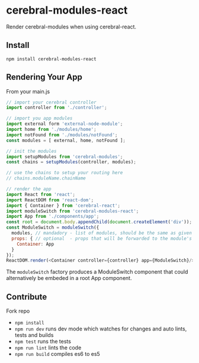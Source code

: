 # cerebral-modules-react

Render cerebral-modules when using cerebral-react.

## Install

```
npm install cerebral-modules-react
```

## Rendering Your App

From your main.js

```js
// import your cerebral controller
import controller from './controller';

// import you app modules
import external form 'external-node-module';
import home from './modules/home';
import notFound from './modules/notFound';
const modules = [ external, home, notFound ];

// init the modules
import setupModules from 'cerebral-modules';
const chains = setupModules(controller, modules);

// use the chains to setup your routing here
// chains.moduleName.chainName

// render the app
import React from 'react';
import ReactDOM from 'react-dom';
import { Container } from 'cerebral-react';
import moduleSwitch from 'cerebral-modules-react';
import App from './components/app';
const root = document.body.appendChild(document.createElement('div'));
const ModuleSwitch = moduleSwitch({
  modules, // mandadory - list of modules, should be the same as given to setupModules()
  props: { // optional  - props that will be forwarded to the module's component
    Container: App
  }
});
ReactDOM.render(<Container controller={controller} app={ModuleSwitch}/>, root);
```

The `moduleSwitch` factory produces a ModuleSwitch component that could alternatively be embeded in a root App component.

## Contribute

Fork repo

* `npm install`
* `npm run dev` runs dev mode which watches for changes and auto lints, tests and builds
* `npm test` runs the tests
* `npm run lint` lints the code
* `npm run build` compiles es6 to es5
